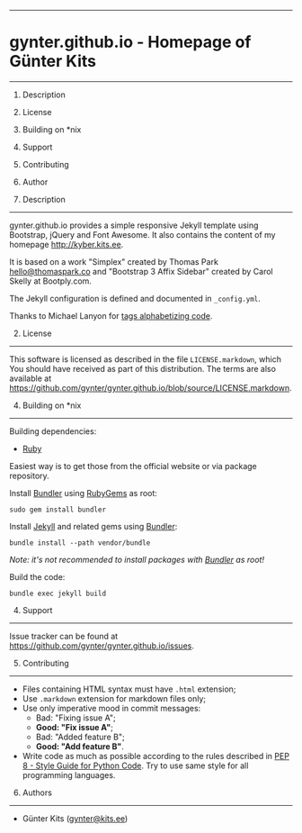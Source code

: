 ------------------------------------------------------------------------
gynter.github.io - Homepage of Günter Kits
========================================================================
------------------------------------------------------------------------

1. Description
2. License
3. Building on *nix
4. Support
5. Contributing
6. Author

1. Description
--------------

gynter.github.io provides a simple responsive Jekyll template using 
Bootstrap, jQuery and Font Awesome. It also contains the content of my 
homepage <http://kyber.kits.ee>.

It is based on a work "Simplex" created by Thomas Park 
<hello@thomaspark.co> and "Bootstrap 3 Affix Sidebar" created by Carol 
Skelly at Bootply.com.

The Jekyll configuration is defined and documented in `_config.yml`. 

Thanks to Michael Lanyon for [tags alphabetizing code](http://blog.lanyonm.org/articles/2013/11/21/alphabetize-jekyll-page-tags-pure-liquid.html).

2. License
----------

This software is licensed as described in the file `LICENSE.markdown`, 
which You should have received as part of this distribution. The terms 
are also available at 
<https://github.com/gynter/gynter.github.io/blob/source/LICENSE.markdown>.

4. Building on *nix
-------------------

Building dependencies: 

- [Ruby][]

Easiest way is to get those from the official website or via package
repository.

Install [Bundler][] using [RubyGems][] as root:

    sudo gem install bundler

Install [Jekyll][] and related gems using [Bundler][]:

    bundle install --path vendor/bundle

*Note: it's not recommended to install packages with [Bundler][] as
root!*

Build the code:

    bundle exec jekyll build

4. Support
----------

Issue tracker can be found at
<https://github.com/gynter/gynter.github.io/issues>.

5. Contributing
---------------

- Files containing HTML syntax must have `.html` extension;
- Use `.markdown` extension for markdown files only;
- Use only imperative mood in commit messages:
  - Bad: "Fixing issue A";
  - **Good: "Fix issue A"**;
  - Bad: "Added feature B";
  - **Good: "Add feature B"**.
- Write code as much as possible according to the rules described in
  [PEP 8 - Style Guide for Python Code][PEP-8]. Try to use same style
  for all programming languages.

6. Authors
----------

  - Günter Kits (gynter@kits.ee)


  [Bundler]: http://bundler.io/
  [Jekyll]: http://jekyllrb.com/
  [PEP-8]: https://www.python.org/dev/peps/pep-0008/
  [Ruby]: https://www.ruby-lang.org/
  [RubyGems]: https://rubygems.org/
